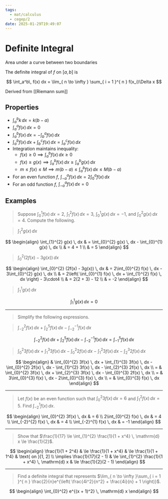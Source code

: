 ```yaml
---
tags:
  - mat/calculus
  - cegep/2
date: 2025-01-29T19:49:07
---
```


# Definite Integral

Area under a curve between two boundaries

The definite integral of $f$ on $[a, b]$ is

$$
\int_a^b\, f(x) dx  = \lim_{ n \to \infty } \sum_{ i = 1 }^{ n } f(x_i)\Delta x
$$

Derived from [[Riemann sum]]

## Properties

- $\int_a^bk \, dx = k(b - a)$
- $\int_{a}^{a} f(x) \, dx = 0$
- $\int_{a}^{b} f(x) \, dx = -\int_{b}^{a} f(x) \, dx$
- $\int_{a}^{b} f(x) \, dx + \int_{b}^{c} f(x) \, dx = \int_{a}^{c} f(x) \, dx$
- Integration maintains inequality:
	- $f(x)\ge 0 \implies \int_{a}^{b} f(x) \, dx\ge0$
	- $f(x)\ge g(x) \implies \int_{a}^{b} f(x) \, dx\ge \int_{a}^{b} g(x) \, dx$
	- $m\le f(x)\le M \implies m(b - a)\le \int_{a}^{b} f(x) \, dx\le M(b - a)$
- For an even function $f$, $\int_{-a}^{a} f(x) \, dx = 2\int_{0}^{a} f(x) \, dx$
- For an odd function $f$, $\int_{-a}^{a} f(x) \, dx = 0$

## Examples

> Suppose $\int_{0}^{1} f(x) \, dx = 2$, $\int_{1}^{2} f(x) \, dx = 3$, $\int_{0}^{1} g(x) \, dx = -1$, and $\int_{0}^{2} g(x) \, dx = 4$. Compute the following.

> $\int_{1}^{2} g(x) \, dx$

$$
\begin{align}
\int_{1}^{2} g(x) \, dx & = \int_{0}^{2} g(x) \, dx - \int_{0}^{1} g(x) \, dx \\
 & = 4 + 1 \\
 & = 5
\end{align}
$$

> $\int_{0}^{2} (2f(x) - 3g(x)) \, dx$

$$
\begin{align}
\int_{0}^{2} (2f(x) - 3g(x)) \, dx & = 2\int_{0}^{2} f(x) \, dx - 3\int_{0}^{2} g(x) \, dx \\
 & = 2\left( \int_{0}^{1} f(x) \, dx + \int_{1}^{2} f(x) \, dx  \right) - 3\cdot4 \\
 & = 2(2 + 3) - 12 \\
 & = -2
\end{align}
$$

> $\int_{1}^{1} g(x) \, dx$

$$
\int_{1}^{1} g(x) \, dx = 0
$$

---

> Simplify the following expressions.

> $\int_{-2}^{2} f(x) \, dx + \int_{2}^{5} f(x) \, dx - \int_{-2}^{-1} f(x) \, dx$

$$
\int_{-2}^{2} f(x) \, dx + \int_{2}^{5} f(x) \, dx - \int_{-2}^{-1} f(x) \, dx = \int_{-1}^{5} f(x) \, dx
$$

> $\int_{0}^{2} 3f(x) \, dx + \int_{1}^{3} 3f(x) \, dx - \int_{0}^{2} 2f(x) \, dx - \int_{1}^{2} 3f(x) \, dx - \int_{2}^{3} 2f(x) \, dx$

$$
\begin{align}
 & \int_{0}^{2} 3f(x) \, dx + \int_{1}^{3} 3f(x) \, dx - \int_{0}^{2} 2f(x) \, dx - \int_{1}^{2} 3f(x) \, dx - \int_{2}^{3} 2f(x) \, dx \\
= & \int_{0}^{2} 3f(x) \, dx + \int_{2}^{3} 3f(x) \, dx - \int_{0}^{3} 2f(x) \, dx \\
= & 3\int_{0}^{3} f(x) \, dx - 2\int_{0}^{3} f(x) \, dx \\
= & \int_{0}^{3} f(x) \, dx
\end{align}
$$

---

> Let $f(x)$ be an even function such that $\int_{0}^{2} 3f(x) \, dx = 6$ and $\int_{1}^{2} f(x) \, dx = 5$. Find $\int_{-2}^{1} f(x) \, dx$.

$$
\begin{align}
\int_{0}^{2} 3f(x) \, dx & = 6 \\
2\int_{0}^{2} f(x) \, dx & = 4 \\
\int_{-2}^{2} f(x) \, dx & = 4 \\
\int_{-2}^{1} f(x) \, dx & = -1
\end{align}
$$

---

> Show that $\frac{1}{17} \le \int_{1}^{2} \frac{1}{1 + x^4} \, \mathrm{d} x \le \frac{1}{2}$.

$$
\begin{align}
\frac{1}{1 + 2^4} & \le \frac{1}{1 + x^4} & \le \frac{1}{1 + 1^4} & \text{ on }[1, 2] \\
\implies \frac{1}{17}(2 - 1) & \le \int_{1}^{2} \frac{1}{1 + x^4} \, \mathrm{d} x & \le \frac{1}{2}(2 - 1)
\end{align}
$$

---

> Find a definite integral that represents $\lim_{ n \to \infty }\sum_{ i = 1 }^{ n } \frac{2}{n}e^{\left( \frac{4i^2}{n^2} + \frac{4i}{n} + 1 \right)}$.

$$
\begin{align}
\int_{0}^{2} e^{(x + 1)^2} \, \mathrm{d} x
\end{align}
$$
